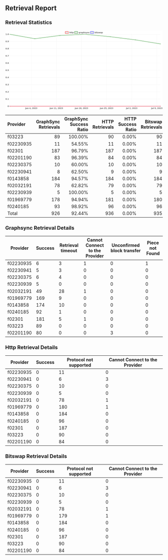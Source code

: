 ## Retrieval Report
### Retrieval Statistics
<img src="https://raw.githubusercontent.com/data-preservation-programs/filplus-checker-assets/main/filecoin-project/filecoin-plus-large-datasets/issues/1974/1689154367757.png"/>

| Provider  | GraphSync Retrievals | GraphSync Success Ratio | HTTP Retrievals | HTTP Success Ratio | Bitswap Retrievals | Bitswap Success Ratio |
| :-------- | -------------------: | ----------------------: | --------------: | -----------------: | -----------------: | --------------------: |
| f03223    |                   89 |                 100.00% |              90 |              0.00% |                 90 |                 0.00% |
| f02230935 |                   11 |                  54.55% |              11 |              0.00% |                 11 |                 0.00% |
| f02301    |                  187 |                  96.79% |             187 |              0.00% |                187 |                 0.00% |
| f02201190 |                   83 |                  96.39% |              84 |              0.00% |                 84 |                 0.00% |
| f02230375 |                   10 |                  60.00% |              10 |              0.00% |                 10 |                 0.00% |
| f02230941 |                    8 |                  62.50% |               9 |              0.00% |                  9 |                 0.00% |
| f0143858  |                  184 |                  94.57% |             184 |              0.00% |                184 |                 0.00% |
| f02032191 |                   78 |                  62.82% |              79 |              0.00% |                 79 |                 0.00% |
| f02230939 |                    5 |                 100.00% |               5 |              0.00% |                  5 |                 0.00% |
| f01969779 |                  178 |                  94.94% |             181 |              0.00% |                180 |                 0.00% |
| f0240185  |                   93 |                  98.92% |              96 |              0.00% |                 96 |                 0.00% |
| Total     |                  926 |                  92.44% |             936 |              0.00% |                935 |                 0.00% |

### Graphsync Retrieval Details
| Provider  | Success | Retrieval timeout | Cannot Connect to the Provider | Unconfirmed block transfer | Piece not Found |
| --------- | ------- | ----------------- | ------------------------------ | -------------------------- | --------------- |
| f02230935 | 6       | 3                 | 1                              | 0                          | 1               |
| f02230941 | 5       | 3                 | 0                              | 0                          | 0               |
| f02230375 | 6       | 4                 | 0                              | 0                          | 0               |
| f02230939 | 5       | 0                 | 0                              | 0                          | 0               |
| f02032191 | 49      | 28                | 1                              | 0                          | 0               |
| f01969779 | 169     | 9                 | 0                              | 0                          | 0               |
| f0143858  | 174     | 10                | 0                              | 0                          | 0               |
| f0240185  | 92      | 1                 | 0                              | 0                          | 0               |
| f02301    | 181     | 5                 | 1                              | 0                          | 0               |
| f03223    | 89      | 0                 | 0                              | 0                          | 0               |
| f02201190 | 80      | 0                 | 0                              | 3                          | 0               |

### Http Retrieval Details
| Provider  | Success | Protocol not supported | Cannot Connect to the Provider |
| --------- | ------- | ---------------------- | ------------------------------ |
| f02230935 | 0       | 11                     | 0                              |
| f02230941 | 0       | 6                      | 3                              |
| f02230375 | 0       | 10                     | 0                              |
| f02230939 | 0       | 5                      | 0                              |
| f02032191 | 0       | 78                     | 1                              |
| f01969779 | 0       | 180                    | 1                              |
| f0143858  | 0       | 184                    | 0                              |
| f0240185  | 0       | 96                     | 0                              |
| f02301    | 0       | 187                    | 0                              |
| f03223    | 0       | 90                     | 0                              |
| f02201190 | 0       | 84                     | 0                              |

### Bitswap Retrieval Details
| Provider  | Success | Protocol not supported | Cannot Connect to the Provider |
| --------- | ------- | ---------------------- | ------------------------------ |
| f02230935 | 0       | 11                     | 0                              |
| f02230941 | 0       | 6                      | 3                              |
| f02230375 | 0       | 10                     | 0                              |
| f02230939 | 0       | 5                      | 0                              |
| f02032191 | 0       | 78                     | 1                              |
| f01969779 | 0       | 179                    | 1                              |
| f0143858  | 0       | 184                    | 0                              |
| f0240185  | 0       | 96                     | 0                              |
| f02301    | 0       | 187                    | 0                              |
| f03223    | 0       | 90                     | 0                              |
| f02201190 | 0       | 84                     | 0                              |
